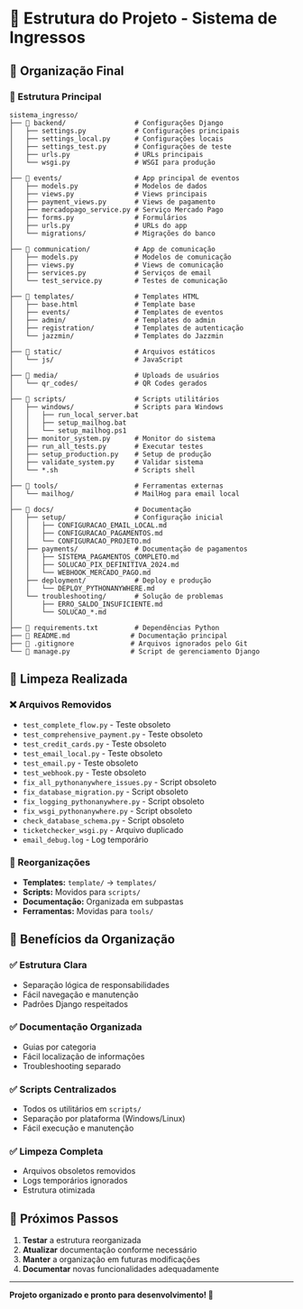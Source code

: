 # 📁 Estrutura do Projeto - Sistema de Ingressos

## 🎯 **Organização Final**

### **📂 Estrutura Principal**
```
sistema_ingresso/
├── 📁 backend/                 # Configurações Django
│   ├── settings.py            # Configurações principais
│   ├── settings_local.py      # Configurações locais
│   ├── settings_test.py       # Configurações de teste
│   ├── urls.py                # URLs principais
│   └── wsgi.py                # WSGI para produção
│
├── 📁 events/                  # App principal de eventos
│   ├── models.py              # Modelos de dados
│   ├── views.py               # Views principais
│   ├── payment_views.py       # Views de pagamento
│   ├── mercadopago_service.py # Serviço Mercado Pago
│   ├── forms.py               # Formulários
│   ├── urls.py                # URLs do app
│   └── migrations/            # Migrações do banco
│
├── 📁 communication/           # App de comunicação
│   ├── models.py              # Modelos de comunicação
│   ├── views.py               # Views de comunicação
│   ├── services.py            # Serviços de email
│   └── test_service.py        # Testes de comunicação
│
├── 📁 templates/               # Templates HTML
│   ├── base.html              # Template base
│   ├── events/                # Templates de eventos
│   ├── admin/                 # Templates do admin
│   ├── registration/          # Templates de autenticação
│   └── jazzmin/               # Templates do Jazzmin
│
├── 📁 static/                  # Arquivos estáticos
│   └── js/                    # JavaScript
│
├── 📁 media/                   # Uploads de usuários
│   └── qr_codes/              # QR Codes gerados
│
├── 📁 scripts/                 # Scripts utilitários
│   ├── windows/               # Scripts para Windows
│   │   ├── run_local_server.bat
│   │   ├── setup_mailhog.bat
│   │   └── setup_mailhog.ps1
│   ├── monitor_system.py      # Monitor do sistema
│   ├── run_all_tests.py       # Executar testes
│   ├── setup_production.py    # Setup de produção
│   ├── validate_system.py     # Validar sistema
│   └── *.sh                   # Scripts shell
│
├── 📁 tools/                   # Ferramentas externas
│   └── mailhog/               # MailHog para email local
│
├── 📁 docs/                    # Documentação
│   ├── setup/                 # Configuração inicial
│   │   ├── CONFIGURACAO_EMAIL_LOCAL.md
│   │   ├── CONFIGURACAO_PAGAMENTOS.md
│   │   └── CONFIGURACAO_PROJETO.md
│   ├── payments/              # Documentação de pagamentos
│   │   ├── SISTEMA_PAGAMENTOS_COMPLETO.md
│   │   ├── SOLUCAO_PIX_DEFINITIVA_2024.md
│   │   └── WEBHOOK_MERCADO_PAGO.md
│   ├── deployment/            # Deploy e produção
│   │   └── DEPLOY_PYTHONANYWHERE.md
│   └── troubleshooting/       # Solução de problemas
│       ├── ERRO_SALDO_INSUFICIENTE.md
│       └── SOLUCAO_*.md
│
├── 📄 requirements.txt         # Dependências Python
├── 📄 README.md               # Documentação principal
├── 📄 .gitignore              # Arquivos ignorados pelo Git
└── 📄 manage.py               # Script de gerenciamento Django
```

## 🧹 **Limpeza Realizada**

### **❌ Arquivos Removidos**
- `test_complete_flow.py` - Teste obsoleto
- `test_comprehensive_payment.py` - Teste obsoleto
- `test_credit_cards.py` - Teste obsoleto
- `test_email_local.py` - Teste obsoleto
- `test_email.py` - Teste obsoleto
- `test_webhook.py` - Teste obsoleto
- `fix_all_pythonanywhere_issues.py` - Script obsoleto
- `fix_database_migration.py` - Script obsoleto
- `fix_logging_pythonanywhere.py` - Script obsoleto
- `fix_wsgi_pythonanywhere.py` - Script obsoleto
- `check_database_schema.py` - Script obsoleto
- `ticketchecker_wsgi.py` - Arquivo duplicado
- `email_debug.log` - Log temporário

### **📁 Reorganizações**
- **Templates:** `template/` → `templates/`
- **Scripts:** Movidos para `scripts/`
- **Documentação:** Organizada em subpastas
- **Ferramentas:** Movidas para `tools/`

## 🎯 **Benefícios da Organização**

### **✅ Estrutura Clara**
- Separação lógica de responsabilidades
- Fácil navegação e manutenção
- Padrões Django respeitados

### **✅ Documentação Organizada**
- Guias por categoria
- Fácil localização de informações
- Troubleshooting separado

### **✅ Scripts Centralizados**
- Todos os utilitários em `scripts/`
- Separação por plataforma (Windows/Linux)
- Fácil execução e manutenção

### **✅ Limpeza Completa**
- Arquivos obsoletos removidos
- Logs temporários ignorados
- Estrutura otimizada

## 🚀 **Próximos Passos**

1. **Testar** a estrutura reorganizada
2. **Atualizar** documentação conforme necessário
3. **Manter** a organização em futuras modificações
4. **Documentar** novas funcionalidades adequadamente

---

**Projeto organizado e pronto para desenvolvimento! 🎉**